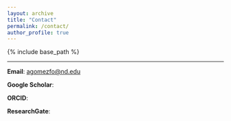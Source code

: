 ```yaml
---
layout: archive
title: "Contact"
permalink: /contact/
author_profile: true
---
```


{% include base_path %}

---

**Email**: agomezfo@nd.edu

**Google Scholar**: 

**ORCID**: 

**ResearchGate**:
